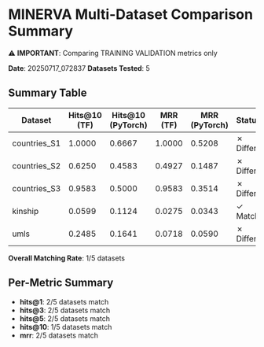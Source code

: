 # MINERVA Multi-Dataset Comparison Summary

⚠️ **IMPORTANT**: Comparing TRAINING VALIDATION metrics only

**Date**: 20250717_072837
**Datasets Tested**: 5

## Summary Table

| Dataset | Hits@10 (TF) | Hits@10 (PyTorch) | MRR (TF) | MRR (PyTorch) | Status |
|---------|--------------|-------------------|----------|---------------|--------|
| countries_S1 | 1.0000 | 0.6667 | 1.0000 | 0.5208 | ✗ Differ |
| countries_S2 | 0.6250 | 0.4583 | 0.4927 | 0.1487 | ✗ Differ |
| countries_S3 | 0.9583 | 0.5000 | 0.9583 | 0.3514 | ✗ Differ |
| kinship | 0.0599 | 0.1124 | 0.0275 | 0.0343 | ✓ Match |
| umls | 0.2485 | 0.1641 | 0.0718 | 0.0590 | ✗ Differ |

**Overall Matching Rate**: 1/5 datasets

## Per-Metric Summary

- **hits@1**: 2/5 datasets match
- **hits@3**: 2/5 datasets match
- **hits@5**: 2/5 datasets match
- **hits@10**: 1/5 datasets match
- **mrr**: 2/5 datasets match
